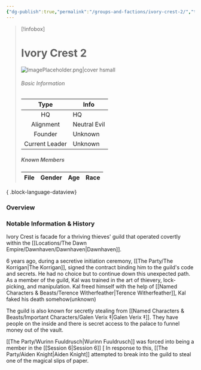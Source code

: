 ```yaml
---
{"dg-publish":true,"permalink":"/groups-and-factions/ivory-crest-2/","tags":["Groups"],"updated":"2025-06-08T22:01:02.817+01:00"}
---
```


> [!infobox]
> 
> # Ivory Crest 2
> ![ImagePlaceholder.png|cover hsmall](/img/user/Admin/Attachments/ImagePlaceholder.png)
> ###### Basic Information
> 
>  Type | Info |
> :----: | --- |
>  HQ | HQ |
>  Alignment | Neutral Evil |
>  Founder | Unknown |
>  Current Leader | Unknown |
>  ##### Known Members
>   | File | Gender | Age | Race |
> | ---- | ------ | --- | ---- |
> 
{ .block-language-dataview}

### Overview


### Notable Information & History

Ivory Crest is facade for a thriving thieves' guild that operated covertly within the [[Locations/The Dawn Empire/Dawnhaven/Dawnhaven\|Dawnhaven]]. 

6 years ago, during a secretive initiation ceremony, [[The Party/The Korrigan\|The Korrigan]], signed the contract binding him to the guild's code and secrets. He had no choice but to continue down this unexpected path. As a member of the guild, Kal was trained in the art of thievery, lock-picking, and manipulation. Kal freed himself with the help of [[Named Characters & Beasts/Terence Witherfeather\|Terence Witherfeather]], Kal faked his death somehow(unknown)

The guild is also known for secretly stealing from [[Named Characters & Beasts/Important Characters/Galen Verix ‡\|Galen Verix ‡]]. They have people on the inside and there is secret access to the palace to funnel money out of the vault. 

[[The Party/Wurinn Fuuldrusch\|Wurinn Fuuldrusch]] was forced into being a member in the [[Session 6\|Session 6]] [ In response to this, [[The Party/Aiden Knight\|Aiden Knight]] attempted to break into the guild to steal one of the magical slips of paper.